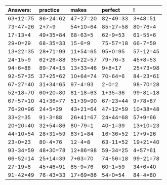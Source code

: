 | Answers: | practice | makes | perfect | ! |
| :--- | :--- | :--- | :--- | :--- |
| 63+12=75 | 86-24=62 | 47-27=20 | 82-49=33 | 3+48=51 | 
| 73-47=26 | 2+7=9 | 54+10=64 | 85-27=58 | 80-76=4 | 
| 17-13=4 | 49+35=84 | 68-63=5 | 62-9=53 | 61-55=6 | 
| 29+0=29 | 68-35=33 | 15-6=9 | 75-57=18 | 66-7=59 | 
| 13+22=35 | 28+71=99 | 11+54=65 | 95+0=95 | 57-12=45 | 
| 24-15=9 | 62+26=88 | 35+22=57 | 79-76=3 | 45+8=53 | 
| 94-6=88 | 89-74=15 | 13+33=46 | 9+8=17 | 25+73=98 | 
| 92-57=35 | 37+25=62 | 10+64=74 | 70-64=6 | 84-23=61 | 
| 67-27=40 | 31+34=65 | 97-4=93 | 2-0=2 | 98-70=28 | 
| 52+18=70 | 60+20=80 | 81-18=63 | 1+35=36 | 99-81=18 | 
| 67-57=10 | 41+36=77 | 51+39=90 | 67-23=44 | 9+78=87 | 
| 76+20=96 | 24+5=29 | 43+21=64 | 47+12=59 | 10+38=48 | 
| 33+2=35 | 91-3=88 | 26+41=67 | 24+44=68 | 57+9=66 | 
| 20+20=40 | 32+54=86 | 80-79=1 | 40-1=39 | 13+10=23 | 
| 44+10=54 | 28+31=59 | 83+1=84 | 16+36=52 | 17+9=26 | 
| 23+0=23 | 80-4=76 | 12-4=8 | 63-11=52 | 19+21=40 | 
| 93-34=59 | 48+30=78 | 12+86=98 | 59-34=25 | 4+57=61 | 
| 66-52=14 | 25+14=39 | 7+63=70 | 74-56=18 | 99-21=78 | 
| 27-19=8 | 45+46=91 | 85-9=76 | 60-1=59 | 34+6=40 | 
| 91-42=49 | 76-43=33 | 17+69=86 | 54+0=54 | 84-4=80 | 
